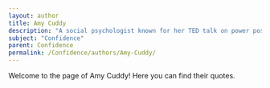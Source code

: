 ```yaml
---
layout: author
title: Amy Cuddy
description: "A social psychologist known for her TED talk on power posing and body language, which focuses on how physical posture can influence confidence."
subject: "Confidence"
parent: Confidence
permalink: /Confidence/authors/Amy-Cuddy/
---
```


Welcome to the page of Amy Cuddy! Here you can find their quotes.
